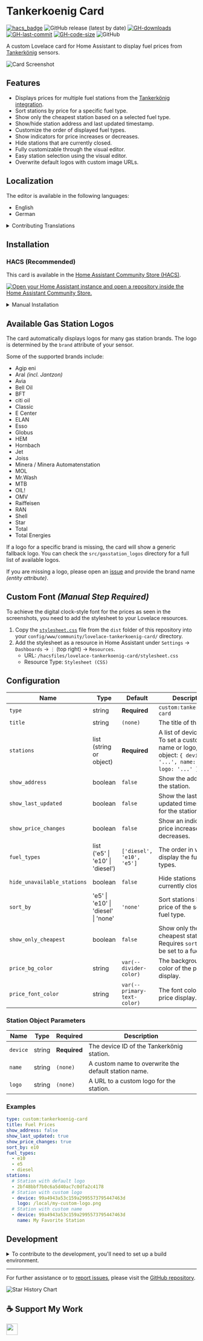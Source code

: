 # Tankerkoenig Card

[![hacs_badge](https://img.shields.io/badge/HACS-Custom-41BDF5.svg?style=flat-square)](https://github.com/hacs/integration)
![GitHub release (latest by date)](https://img.shields.io/github/v/release/timmaurice/lovelace-tankerkoenig-card?style=flat-square)
[![GH-downloads](https://img.shields.io/github/downloads/timmaurice/lovelace-tankerkoenig-card/total?style=flat-square)](https://github.com/timmaurice/lovelace-tankerkoenig-card/releases)
[![GH-last-commit](https://img.shields.io/github/last-commit/timmaurice/lovelace-tankerkoenig-card.svg?style=flat-square)](https://github.com/timmaurice/lovelace-tankerkoenig-card/commits/master)
[![GH-code-size](https://img.shields.io/github/languages/code-size/timmaurice/lovelace-tankerkoenig-card.svg?style=flat-square)](https://github.com/timmaurice/lovelace-tankerkoenig-card)
![GitHub](https://img.shields.io/github/license/timmaurice/lovelace-tankerkoenig-card?style=flat-square)

A custom Lovelace card for Home Assistant to display fuel prices from [Tankerkönig](https://www.tankerkoenig.de/) sensors.

<img src="https://raw.githubusercontent.com/timmaurice/lovelace-tankerkoenig-card/main/image.png" alt="Card Screenshot" />

## Features

- Displays prices for multiple fuel stations from the [Tankerkönig integration](https://www.home-assistant.io/integrations/tankerkoenig/).
- Sort stations by price for a specific fuel type.
- Show only the cheapest station based on a selected fuel type.
- Show/hide station address and last updated timestamp.
- Customize the order of displayed fuel types.
- Show indicators for price increases or decreases.
- Hide stations that are currently closed.
- Fully customizable through the visual editor.
- Easy station selection using the visual editor.
- Overwrite default logos with custom image URLs.

## Localization

The editor is available in the following languages:

- English
- German

<details>
<summary>Contributing Translations</summary>

If you would like to contribute a new translation:

1.  Fork the repository on GitHub.
2.  In the `src/translation` directory, copy `en.json` and rename it to your language code (e.g., `fr.json` for French).
3.  Translate all the values in the new file.
4.  Submit a pull request with your changes.

</details>

## Installation

### HACS (Recommended)

This card is available in the [Home Assistant Community Store (HACS)](https://hacs.xyz/).

<a href="https://my.home-assistant.io/redirect/hacs_repository/?owner=timmaurice&repository=lovelace-tankerkoenig-card&category=plugin" target="_blank" rel="noreferrer noopener"><img src="https://my.home-assistant.io/badges/hacs_repository.svg" alt="Open your Home Assistant instance and open a repository inside the Home Assistant Community Store." /></a>

<details>
<summary>Manual Installation</summary>

1.  Download the `tankerkoenig-card.js` file from the latest release.
2.  Place it in your `config/www` directory.
3.  Add the resource reference to your Lovelace configuration under `Settings` -> `Dashboards` -> `...` -> `Resources`.
    - URL: `/local/tankerkoenig-card.js`
    - Resource Type: `JavaScript Module`

You can now add the card to your dashboard.

</details>

## Available Gas Station Logos

The card automatically displays logos for many gas station brands. The logo is determined by the `brand` attribute of your sensor.

Some of the supported brands include:

- Agip eni
- Aral _(incl. Jantzon)_
- Avia
- Bell Oil
- BFT
- citi oil
- Classic
- E Center
- ELAN
- Esso
- Globus
- HEM
- Hornbach
- Jet
- Joiss
- Minera / Minera Automatenstation
- MOL
- Mr.Wash
- MTB
- OIL!
- OMV
- Raiffeisen
- RAN
- Shell
- Star
- Total
- Total Energies

If a logo for a specific brand is missing, the card will show a generic fallback logo. You can check the `src/gasstation_logos` directory for a full list of available logos.

If you are missing a logo, please open an [issue](https://github.com/timmaurice/lovelace-tankerkoenig-card/issues) and provide the brand name _(entity attribute)_.

## Custom Font _(Manual Step Required)_

To achieve the digital clock-style font for the prices as seen in the screenshots, you need to add the stylesheet to your Lovelace resources.

1.  Copy the [`stylesheet.css`](https://raw.githubusercontent.com/timmaurice/lovelace-tankerkoenig-card/refs/heads/main/dist/stylesheet.css) file from the `dist` folder of this repository into your `config/www/community/lovelace-tankerkoenig-card/` directory.
2.  Add the stylesheet as a resource in Home Assistant under `Settings` -> `Dashboards` -> `⋮` (top right) -> `Resources`.
    - URL: `/hacsfiles/lovelace-tankerkoenig-card/stylesheet.css`
    - Resource Type: `Stylesheet (CSS)`

## Configuration

| Name                        | Type                                | Default                     | Description                                                                                                       |
| --------------------------- | ----------------------------------- | --------------------------- | ----------------------------------------------------------------------------------------------------------------- |
| `type`                      | string                              | **Required**                | `custom:tankerkoenig-card`                                                                                        |
| `title`                     | string                              | `(none)`                    | The title of the card.                                                                                            |
| `stations`                  | list (string or object)             | **Required**                | A list of device IDs. To set a custom name or logo, use an object: `{ device: '...', name: '...', logo: '...' }`. |
| `show_address`              | boolean                             | `false`                     | Show the address of the station.                                                                                  |
| `show_last_updated`         | boolean                             | `false`                     | Show the last updated timestamp for the station.                                                                  |
| `show_price_changes`        | boolean                             | `false`                     | Show an indicator for price increases or decreases.                                                               |
| `fuel_types`                | list ('e5' \| 'e10' \| 'diesel')    | `['diesel', 'e10', 'e5']`   | The order in which to display the fuel types.                                                                     |
| `hide_unavailable_stations` | boolean                             | `false`                     | Hide stations that are currently closed.                                                                          |
| `sort_by`                   | 'e5' \| 'e10' \| 'diesel' \| 'none' | `'none'`                    | Sort stations by the price of the selected fuel type.                                                             |
| `show_only_cheapest`        | boolean                             | `false`                     | Show only the cheapest station. Requires `sort_by` to be set to a fuel type.                                      |
| `price_bg_color`            | string                              | `var(--divider-color)`      | The background color of the price display.                                                                        |
| `price_font_color`          | string                              | `var(--primary-text-color)` | The font color of the price display.                                                                              |

### Station Object Parameters

| Name     | Type   | Required     | Description                                          |
| -------- | ------ | ------------ | ---------------------------------------------------- |
| `device` | string | **Required** | The device ID of the Tankerkönig station.            |
| `name`   | string | `(none)`     | A custom name to overwrite the default station name. |
| `logo`   | string | `(none)`     | A URL to a custom logo for the station.              |

### Examples

```yaml
type: custom:tankerkoenig-card
title: Fuel Prices
show_address: false
show_last_updated: true
show_price_changes: true
sort_by: e10
fuel_types:
  - e10
  - e5
  - diesel
stations:
  # Station with default logo
  - 2bf48bbf7b0c6a5d40ac7c0dfa2c4178
  # Station with custom logo
  - device: 99a4943a53c159a2995573795447463d
    logo: /local/my-custom-logo.png
  # Station with custom name
  - device: 99a4943a53c159a2995573795447463d
    name: My Favorite Station
```

## Development

<details>
<summary>To contribute to the development, you'll need to set up a build environment.</summary>

1.  **Clone the repository:**

    ```bash
    git clone https://github.com/timmaurice/lovelace-tankerkoenig-card.git
    cd lovelace-tankerkoenig-card
    ```

2.  **Install dependencies:**

    ```bash
    npm install
    ```

3.  **Start the development server:**
    This command will build for changes in the `src` directory and rebuild the card.

    ```bash
    npm run build
    ```

4.  In your Home Assistant instance, you will need to configure Lovelace to use the local development version of the card from `dist/tankerkoenig-card.js`.
</details>

---

For further assistance or to [report issues](https://github.com/timmaurice/lovelace-tankerkoenig-card/issues), please visit the [GitHub repository](https://github.com/timmaurice/lovelace-tankerkoenig-card).

![Star History Chart](https://api.star-history.com/svg?repos=timmaurice/lovelace-tankerkoenig-card&type=Date)

## ☕ Support My Work

[<img src="https://cdn.buymeacoffee.com/buttons/v2/default-yellow.png" height="30" />](https://www.buymeacoffee.com/timmaurice)
